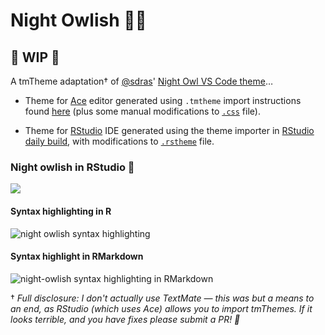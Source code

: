 # Night Owlish 🌙🦉

## 🚧 WIP 🚧

A tmTheme adaptation† of [@sdras](https://github.com/sdras/)' [Night Owl VS Code theme](https://github.com/sdras/night-owl-vscode-theme)…

* Theme for [Ace](https://github.com/ajaxorg/ace) editor generated using `.tmtheme` import instructions found [here](https://github.com/ajaxorg/ace/wiki/Importing-.tmtheme-and-.tmlanguage-Files-into-Ace) (plus some manual modifications to [`.css`](https://github.com/batpigandme/night-owlish/blob/master/aceTheme/night_owl.css) file).  

* Theme for [RStudio](https://www.rstudio.com/) IDE generated using the theme importer in [RStudio daily build](https://dailies.rstudio.com/), with modifications to [`.rstheme`](https://github.com/batpigandme/night-owlish/blob/master/rstheme/night-owlish.rstheme) file.

### Night owlish in RStudio 🌌

![](https://i.imgur.com/KCW7dRa.png)

#### Syntax highlighting in R

![night owlish syntax highlighting](https://raw.githubusercontent.com/batpigandme/night-owlish/master/img/night-owlish-rstudio-highlighting.png)

#### Syntax highlight in RMarkdown

![night-owlish syntax highlighting in RMarkdown](https://raw.githubusercontent.com/batpigandme/night-owlish/master/img/night-owlish-rmd-screenshot.png)

† _Full disclosure: I don't actually use TextMate — this was but a means to an end, as RStudio (which uses Ace) allows you to import tmThemes. If it looks terrible, and you have fixes please submit a PR! 🙏_
